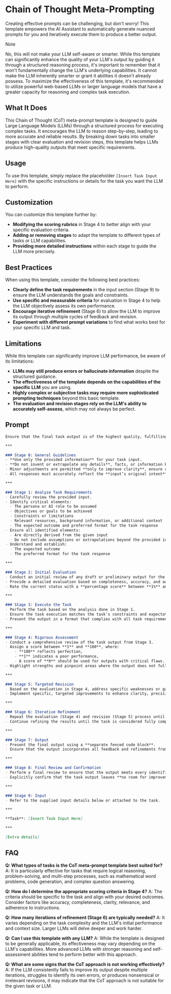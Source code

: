 # Chain of Thought Meta-Prompting

Creating effective prompts can be challenging, but don't worry! This template empowers the AI Assistant to automatically generate nuanced prompts for you and iteratively execute them to produce a better output.

> [!NOTE]
> No, this will not make your LLM self-aware or smarter. While this template can significantly enhance the quality of your LLM's output by guiding it through a structured reasoning process, it's important to remember that it won't fundamentally change the LLM's underlying capabilities.  It cannot make the LLM inherently smarter or grant it abilities it doesn't already possess. To maximize the effectiveness of this template, it's recommended to utilize powerful web-based LLMs or larger language models that have a greater capacity for reasoning and complex task execution. 

## What It Does

This Chain of Thought (CoT) meta-prompt template is designed to guide Large Language Models (LLMs) through a structured process for executing complex tasks. It encourages the LLM to reason step-by-step, leading to more accurate and reliable results. By breaking down tasks into smaller stages with clear evaluation and revision steps, this template helps LLMs produce high-quality outputs that meet specific requirements.

## Usage

To use this template, simply replace the placeholder `[Insert Task Input Here]` with the specific instructions or details for the task you want the LLM to perform.

## Customization

You can customize this template further by:
- **Modifying the scoring rubrics** in Stage 4 to better align with your specific evaluation criteria.
- **Adding or removing stages** to adapt the template to different types of tasks or LLM capabilities.
- **Providing more detailed instructions** within each stage to guide the LLM more precisely.

## Best Practices

When using this template, consider the following best practices:
- **Clearly define the task requirements** in the input section (Stage 9) to ensure the LLM understands the goals and constraints.
- **Use specific and measurable criteria** for evaluation in Stage 4 to help the LLM objectively assess its own performance.
- **Encourage iterative refinement** (Stage 6) to allow the LLM to improve its output through multiple cycles of feedback and revision.
- **Experiment with different prompt variations** to find what works best for your specific LLM and task.

## Limitations

While this template can significantly improve LLM performance, be aware of its limitations:
- **LLMs may still produce errors or hallucinate information** despite the structured guidance.
- **The effectiveness of the template depends on the capabilities of the specific LLM** you are using.
- **Highly complex or subjective tasks may require more sophisticated prompting techniques** beyond this basic template.
- **The evaluation and revision stages rely on the LLM's ability to accurately self-assess**, which may not always be perfect.

## Prompt

```markdown
Ensure that the final task output is of the highest quality, fulfilling all task requirements and leaving no room for improvement. Follow the below **10 stages** sequentially:

***

### Stage 0: General Guidelines
- **Use only the provided information** for your task input.  
- **Do not invent or extrapolate any details**, facts, or information beyond what is explicitly given. Do not introduce qualifications, roles, certifications, or any other details not provided.
- Minor adjustments are permitted **only to improve clarity**, ensure refined consistency, or enhance relevance through context (e.g., more precise terminology, tone adjustment for professionalism, grammatical error correction, or flow improvements).
- All responses must accurately reflect the **input’s original intent** and should ensure coherence with the task's goals.

***

### Stage 1: Analyze Task Requirements
- Carefully review the provided input.
- Identify critical elements:
  - The persona or AI role to be assumed
  - Objectives or goals to be achieved
  - Constraints or limitations
  - Relevant resources, background information, or additional context
  - The expected outcome and preferred format for the task response
- Ensure all identified elements:
  - Are directly derived from the given input
  - Do not include assumptions or extrapolations beyond the provided information
- Understand and establish:
  - The expected outcome
  - The preferred format for the task response

***

### Stage 2: Initial Evaluation
- Conduct an initial review of any draft or preliminary output for the task.
- Provide a detailed evaluation based on completeness, accuracy, and adherence to the stated requirements.
- Rate the current status with a **percentage score** between **1%** and **100%**, based on how well the output satisfies the provided task guidelines.

***

### Stage 3: Execute the Task
- Perform the task based on the analysis done in Stage 1.
- Ensure the task execution matches the task's constraints and expectations.
- Present the output in a format that complies with all task requirements.

***

### Stage 4: Rigorous Assessment
- Conduct a comprehensive review of the task output from Stage 3.
- Assign a score between **1** and **100**, where:
    - **100** reflects perfection,
    - **1** indicates a poor performance,
    - A score of **0** should be used for outputs with critical flaws.
- Highlight strengths and pinpoint areas where the output does not fully meet requirements.

***

### Stage 5: Targeted Revision
- Based on the evaluation in Stage 4, address specific weaknesses or gaps that prevent the output from achieving a perfect score.
- Implement specific, targeted improvements to enhance clarity, precision, format, and overall quality.

***

### Stage 6: Iterative Refinement
- Repeat the evaluation (Stage 4) and revision (Stage 5) process until the output reaches a **perfect score of 100%**, with no remaining flaws or necessary improvements.
- Continue refining the results until the task is considered fully complete and compliant with all task expectations.

***

### Stage 7: Output
- Present the final output using a **separate fenced code block**.
- Ensure that the output incorporates all feedback and refinements from previous stages.

***

### Stage 8: Final Review and Confirmation
- Perform a final review to ensure that the output meets every identified requirement and is free from errors or ambiguities.
- Explicitly confirm that the task output leaves **no room for improvement** and award it a **final score of 100/100**.

***

### Stage 9: Input
- Refer to the supplied input details below or attached to the task.

***

**Task**: [Insert Task Input Here]

***

[Extra details]

```

## FAQ

**Q: What types of tasks is the CoT meta-prompt template best suited for?** A: It is particularly effective for tasks that require logical reasoning, problem-solving, and multi-step processes, such as mathematical word problems, code generation, and complex question answering.  

**Q: How do I determine the appropriate scoring criteria in Stage 4?** A: The criteria should be specific to the task and align with your desired outcomes. Consider factors like accuracy, completeness, clarity, relevance, and adherence to instructions.

**Q: How many iterations of refinement (Stage 6) are typically needed?** A: It varies depending on the task complexity and the LLM's initial performance and context size. Larger LLMs will delve deeper and work harder.

**Q: Can I use this template with any LLM?** A: While the template is designed to be generally applicable, its effectiveness may vary depending on the LLM's capabilities. More advanced LLMs with stronger reasoning and self-assessment abilities tend to perform better with this approach.

**Q: What are some signs that the CoT approach is not working effectively?** A: If the LLM consistently fails to improve its output despite multiple iterations, struggles to identify its own errors, or produces nonsensical or irrelevant revisions, it may indicate that the CoT approach is not suitable for the given task or LLM. 

